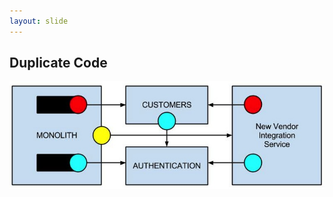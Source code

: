 ```yaml
---
layout: slide
---
```


## Duplicate Code

![New Service][newservice]

[newservice]: assets/images/libraries.jpg
